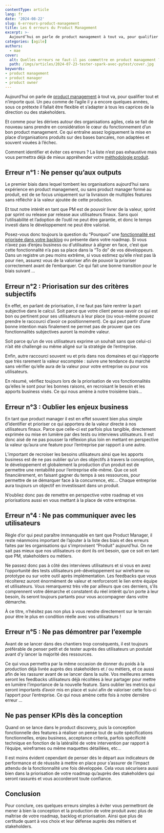 ```yaml
---
contentType: article
lang: fr
date: '2024-08-22'
slug: 6-erreurs-product-management
title: Les 6 erreurs du Product Management
excerpt: >-
  Aujourd’hui on parle de product management à tout va, pour qualifier tout et n’importe quoi. Comment identifier et éviter les premières erreurs ? La liste n’est pas exhaustive mais vous permettra déjà de mieux appréhender votre méthodologie produit. 
categories: [agile]
authors:
  - mae
cover:
  alt: Quelles erreurs ne faut-il pas commettre en product management ?
  path: /imgs/articles/2024-07-23-tester-spark-avec-pytest/cover.jpg
keywords: 
- product management
- product manager
- product owner
---
```


Aujourd’hui on parle de [product management](https://eleven-labs.com/strategie-produit/product-management/) à tout va, pour qualifier tout et n’importe quoi. Un peu comme de l’agile il y a encore quelques années, sous ce prétexte il fallait être flexible et s’adapter à tous les caprices de la direction ou des stakeholders.

Et comme pour les dérives autour des organisations agiles, cela se fait de nouveau sans prendre en considération le cœur du fonctionnement d’un bon product management. Ce qui entraîne assez logiquement la mise en place d’organisations produits sur des bases bancales, non adaptées et souvent vouées à l’échec. 

Comment identifier et éviter ces erreurs ? La liste n’est pas exhaustive mais vous permettra déjà de mieux appréhender votre [méthodologie produit](https://eleven-labs.com/strategie-produit/). 

## Erreur n°1 : Ne penser qu’aux outputs 
Le premier biais dans lequel tombent les organisations aujourd’hui sans expérience en product management, ou sans product manager formé au produit, est de se focus uniquement sur la livraison de multiples features sans réfléchir à la valeur ajoutée de cette production. 

Et tout notre intérêt en tant que PM est de pouvoir livrer de la valeur, sprint par sprint ou release par release aux utilisateurs finaux. Sans quoi l’utilisabilité et l’adoption de l’outil ne peut être garantie, et donc le temps investi dans le développement ne peut être valorisé.

Posez-vous donc toujours la question du “Pourquoi” une [fonctionnalité est priorisée dans votre backlog](https://eleven-labs.com/prioriser-backlog/) ou présente dans votre roadmap. Si vous n’avez pas d’enjeu business ou d'utilisateur à aligner en face, c’est que cette fonctionnalité n’a pas sa place dans la “To do” de vos développeurs. 
Dans un registre un peu moins extrême, si vous estimez qu’elle n’est pas là pour rien, assurez vous de la valoriser afin de pouvoir la prioriser correctement avant de l’embarquer.
Ce qui fait une bonne transition pour le biais suivant …

## Erreur n°2 : Priorisation sur des critères subjectifs
En effet, en parlant de priorisation, il ne faut pas faire rentrer la part subjective dans le calcul. 
Soit parce que votre client pense savoir ce qui est bon ou pertinent pour ses utilisateurs à leur place (ou vous-même pouvez prendre le raccourci d’avoir ce positionnement). Ce qui peut partir d’une bonne intention mais finalement ne permet pas de prouver que ces fonctionnalités subjectives auront la moindre valeur. 

Soit parce qu’un de vos utilisateurs exprime un souhait sans que celui-ci n’ait été challengé ou même aligné sur la stratégie de l’entreprise. 

Enfin, autre raccourci souvent vu et pris dans nos domaines et qui n’apporte que très rarement la valeur escomptée : suivre une tendance du marché sans vérifier qu’elle aura de la valeur pour votre entreprise ou pour vos utilisateurs. 

En résumé, vérifiez toujours lors de la priorisation de vos fonctionnalités qu’elles le sont pour les bonnes raisons, en recroisant le besoin et les apports business visés.
Ce qui nous amène à notre troisième biais…

## Erreur n°3 : Oublier les enjeux business
En tant que product manager il est en effet souvent bien plus simple d’identifier et prioriser ce qui apportera de la valeur directe à nos utilisateurs finaux. Parce que celle-ci est parfois plus tangible, directement exprimée ou mise en lumière par des tests ou interviews utilisateurs. Il est donc aisé de ne pas pousser la réflexion plus loin en mettant en perspective la valeur qu’aura une feature pour l’entreprise par rapport à une autre. 

L’important de recroiser les besoins utilisateurs ainsi que les apports business est de ne pas oublier qu’un des objectifs à travers la conception, le développement et globalement la production d’un produit est de permettre une rentabilité pour l’entreprise elle-même. 
Que ce soit financièrement, en faisant gagner du temps à ses ressources, pour permettre de se démarquer face à la concurrence, etc… Chaque entreprise aura toujours un objectif en investissant dans un produit. 

N’oubliez donc pas de remettre en perspective votre roadmap et vos priorisations aussi en vous mettant à la place de votre entreprise.

## Erreur n°4 : Ne pas communiquer avec les utilisateurs
Règle d’or qui peut paraître immanquable en tant que Product Manager, il reste néanmoins important de l’ajouter à la liste des biais et des erreurs faites par les organisations qui s'improvisent “Produit” aujourd’hui.
On ne sait pas mieux que nos utilisateurs ce dont ils ont besoin, que ce soit en tant que PM, stakeholders ou métiers. 

Ne passez donc pas à côté des interviews utilisateurs et si vous en avez l’opportunité des tests utilisateurs pré-développement sur wireframe ou prototype ou sur votre outil après implémentation. Les feedbacks que vous récolterez auront énormément de valeur et renforceront le lien entre équipe et utilisateurs. Vous remarquerez très vite par ailleurs que ces derniers, s’ils comprennent votre démarche et constatent du réel intérêt qu’on porte à leur besoin, ils seront toujours partants pour vous accompagner dans votre démarche.

À ce titre, n’hésitez pas non plus à vous rendre directement sur le terrain pour être le plus en condition réelle avec vos utilisateurs ! 

## Erreur n°5 : Ne pas démontrer par l’exemple
Avant de se lancer dans des chantiers trop conséquents, il est toujours préférable de penser petit et de tester auprès des utilisateurs un postulat avant d’y lancer la majorité des ressources. 

Ce qui vous permettra par la même occasion de donner du poids à la production déjà livrée auprès des stakeholders et / ou métiers, et ce aussi afin de les rassurer avant de se lancer dans la suite. 
Vos meilleures armes seront les feedbacks utilisateurs déjà récoltées à leur partager pour mettre en lumière l’importance de la nouvelle feature.
Sans oublier les metrics qui seront importants d’avoir mis en place et suivi afin de valoriser cette fois-ci l’apport pour l’entreprise.
Ce qui nous amène cette fois à notre dernière erreur …  

## Ne pas penser KPIs dès la conception
Quand on se lance dans le product discovery, puis la conception fonctionnelle des features à réaliser on pense tout de suite spécifications fonctionnelles, enjeu business, acceptance criteria, parfois spécificité technique en fonction de la latéralité de votre intervention par rapport à l’équipe, wireframes ou même maquettes détaillées, etc…

Il est moins évident cependant de penser dès le départ aux indicateurs de performance et de réussite à mettre en place pour s’assurer de l’impact attendu de la fonctionnalité une fois développée. 
Cela vous sécurisera aussi bien dans la priorisation de votre roadmap qu’auprès des stakeholders qui seront rassurés et vous accorderont toute confiance. 

## Conclusion
Pour conclure, ces quelques erreurs simples à éviter vous permettront de mener à bien la conception et la production de votre produit avec plus de maîtrise de votre roadmap, backlog et priorisation. Ainsi que plus de certitude quant à vos choix et leur défense auprès des métiers et stakeholders. 
